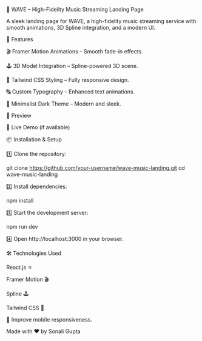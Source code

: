 🎵 WAVE – High-Fidelity Music Streaming Landing Page

A sleek landing page for WAVE, a high-fidelity music streaming service with smooth animations, 3D Spline integration, and a modern UI.

🚀 Features

🎬 Framer Motion Animations – Smooth fade-in effects.

🕹 3D Model Integration – Spline-powered 3D scene.

🎨 Tailwind CSS Styling – Fully responsive design.

🔠 Custom Typography – Enhanced text animations.

🌙 Minimalist Dark Theme – Modern and sleek.

📸 Preview

🔗 Live Demo (if available)

📦 Installation & Setup

1️⃣ Clone the repository:

git clone https://github.com/your-username/wave-music-landing.git
cd wave-music-landing

2️⃣ Install dependencies:

npm install

3️⃣ Start the development server:

npm run dev

4️⃣ Open http://localhost:3000 in your browser.

🛠 Technologies Used

React.js ⚛️

Framer Motion 🎬

Spline 🕹

Tailwind CSS 🎨

📱 Improve mobile responsiveness.

Made with ❤️ by Sonali Gupta
